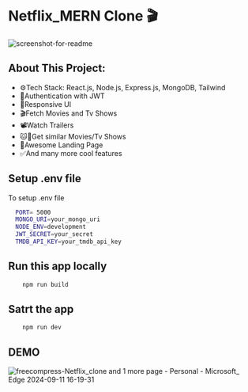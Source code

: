 
# Netflix_MERN Clone 🎬

![screenshot-for-readme](https://github.com/user-attachments/assets/31190210-74b4-4a9d-babc-88360bef0a7d)



## About This Project:

- ⚙️Tech Stack: React.js, Node.js, Express.js, MongoDB, Tailwind
- 🔐Authentication with JWT
- 📱Responsive UI
- 🎬Fetch Movies and Tv Shows
- 📽️Watch Trailers
- 🐱👥Get similar Movies/Tv Shows
- 💌Awesome Landing Page
- ✅And many more cool features


## Setup .env file

To setup .env file

```bash
  PORT= 5000
  MONGO_URI=your_mongo_uri
  NODE_ENV=development
  JWT_SECRET=your_secret
  TMDB_API_KEY=your_tmdb_api_key
```




## Run this app locally

```bash
    npm run build
```


## Satrt the app

```bash
    npm run dev
```




## DEMO


![freecompress-Netflix_clone and 1 more page - Personal - Microsoft_ Edge 2024-09-11 16-19-31](https://github.com/user-attachments/assets/84565976-3b01-4fa6-8199-fab869f6f012)
